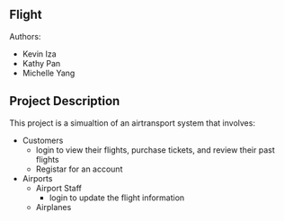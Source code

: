 ## Flight

Authors:
- Kevin Iza
- Kathy Pan
- Michelle Yang


## Project Description
This project is a simualtion of an airtransport system that involves:
- Customers
  - login to view their flights, purchase tickets, and review their past flights
  - Registar for an account
- Airports
  - Airport Staff
    - login to update the flight information
  - Airplanes

